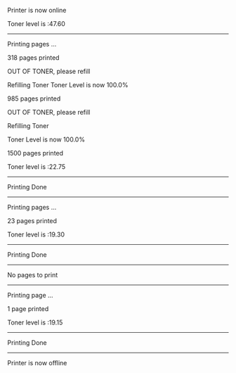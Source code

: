 Printer is now online

Toner level is :47.60

********************************************

Printing pages ...

318 pages printed

OUT OF TONER, please refill

Refilling Toner 
Toner Level is now 100.0%

985 pages printed

OUT OF TONER, please refill

Refilling Toner 

Toner Level is now 100.0%

1500 pages printed

Toner level is :22.75

********************************************

Printing Done

********************************************

Printing pages ...

23 pages printed

Toner level is :19.30

********************************************

Printing Done

********************************************

No pages to print

********************************************

Printing page ...

1 page printed

Toner level is :19.15

********************************************

Printing Done

********************************************

Printer is now offline